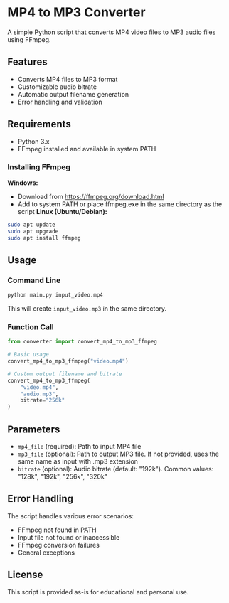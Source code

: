 # MP4 to MP3 Converter

A simple Python script that converts MP4 video files to MP3 audio files using FFmpeg.

## Features

- Converts MP4 files to MP3 format
- Customizable audio bitrate
- Automatic output filename generation
- Error handling and validation

## Requirements

- Python 3.x
- FFmpeg installed and available in system PATH

### Installing FFmpeg

**Windows:**
- Download from https://ffmpeg.org/download.html
- Add to system PATH or place ffmpeg.exe in the same directory as the script
**Linux (Ubuntu/Debian):**
```bash
sudo apt update
sudo apt upgrade
sudo apt install ffmpeg
```

## Usage

### Command Line

```bash
python main.py input_video.mp4
```

This will create `input_video.mp3` in the same directory.

### Function Call

```python
from converter import convert_mp4_to_mp3_ffmpeg

# Basic usage
convert_mp4_to_mp3_ffmpeg("video.mp4")

# Custom output filename and bitrate
convert_mp4_to_mp3_ffmpeg(
    "video.mp4", 
    "audio.mp3", 
    bitrate="256k"
)
```

## Parameters

- `mp4_file` (required): Path to input MP4 file
- `mp3_file` (optional): Path to output MP3 file. If not provided, uses the same name as input with .mp3 extension
- `bitrate` (optional): Audio bitrate (default: "192k"). Common values: "128k", "192k", "256k", "320k"

## Error Handling

The script handles various error scenarios:
- FFmpeg not found in PATH
- Input file not found or inaccessible
- FFmpeg conversion failures
- General exceptions

## License

This script is provided as-is for educational and personal use.
